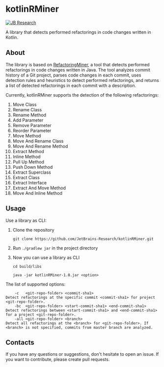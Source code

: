 # kotlinRMiner
[![JB Research](https://jb.gg/badges/research-flat-square.svg)](https://research.jetbrains.org/)

A library that detects performed refactorings in code changes written in Kotlin.

## About
The library is based on [RefactoringMiner](https://github.com/tsantalis/RefactoringMiner), a tool that detects performed refactorings in code changes written in Java.
The tool analyzes commit history of a Git project, parses code changes in each commit, uses detection rules and heuristics to detect performed refactorings, and returns a list of detected refactorings in each  commit with a description. 

Currently, kotlinRMiner supports the detection of the following refactorings:
1. Move Class
2. Rename Class
3. Rename Method
4. Add Parameter
5. Remove Parameter
6. Reorder Parameter
7. Move Method
8. Move And Rename Class
9. Move And Rename Method
10. Extract Method
11. Inline Method
12. Pull Up Method
13. Push Down Method
14. Extract Superclass
15. Extract Class
16. Extract Interface
17. Extract And Move Method
18. Move And Inline Method

## Usage
Use a library as CLI:
1. Clone the repository 

    ```git clone https://github.com/JetBrains-Research/kotlinRMiner.git```
 
2. Run ```./gradlew jar``` in the project directory
 
3. Now you can use a library as CLI
 
    ```cd build/libs```
 
    ```java -jar kotlinRMiner-1.0.jar <option>```
 
The list of supported options:
 
```-h Usage: kotlinRMiner <args>
    -c   <git-repo-folder> <commit-sha1>                            Detect refactorings at the specific commit <commit-sha1> for project <git-repo-folder>.
    -bc  <git-repo-folder> <start-commit-sha1> <end-commit-sha1>    Detect refactorings between <start-commit-sha1> and <end-commit-sha1> for a project <git-repo-folder>.    
    -all <git-repo-folder> <branch>                                 Detect all refactorings at the <branch> for <git-repo-folder>. If <branch> is not specified, commits from master branch are analyzed.
```
## Contacts
If you have any questions or suggestions, don't hesitate to open an issue.
If you want to contribute, please create pull requests.
